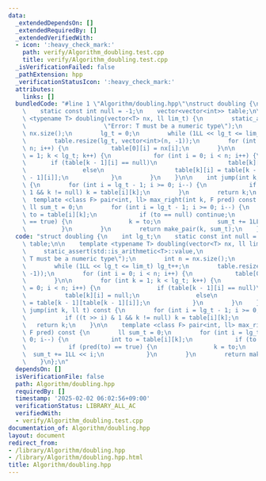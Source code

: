 ```yaml
---
data:
  _extendedDependsOn: []
  _extendedRequiredBy: []
  _extendedVerifiedWith:
  - icon: ':heavy_check_mark:'
    path: verify/Algorithm_doubling.test.cpp
    title: verify/Algorithm_doubling.test.cpp
  _isVerificationFailed: false
  _pathExtension: hpp
  _verificationStatusIcon: ':heavy_check_mark:'
  attributes:
    links: []
  bundledCode: "#line 1 \"Algorithm/doubling.hpp\"\nstruct doubling {\n    int lg_t;\n\
    \    static const int null = -1;\n    vector<vector<int>> table;\n\n    template\
    \ <typename T> doubling(vector<T> nx, ll lim_t) {\n        static_assert(std::is_arithmetic<T>::value,\n\
    \                      \"Error: T must be a numeric type\");\n        int n =\
    \ nx.size();\n        lg_t = 0;\n        while (1LL << lg_t <= lim_t) lg_t++;\n\
    \        table.resize(lg_t, vector<int>(n, -1));\n        for (int i = 0; i <\
    \ n; i++) {\n            table[0][i] = nx[i];\n        }\n\n        for (int k\
    \ = 1; k < lg_t; k++) {\n            for (int i = 0; i < n; i++) {\n         \
    \       if (table[k - 1][i] == null)\n                    table[k][i] = null;\n\
    \                else\n                    table[k][i] = table[k - 1][table[k\
    \ - 1][i]];\n            }\n        }\n    }\n\n    int jump(int k, ll t) const\
    \ {\n        for (int i = lg_t - 1; i >= 0; i--) {\n            if ((t >> i) &\
    \ 1 && k != null) k = table[i][k];\n        }\n        return k;\n    }\n\n  \
    \  template <class F> pair<int, ll> max_right(int k, F pred) const {\n       \
    \ ll sum_t = 0;\n        for (int i = lg_t - 1; i >= 0; i--) {\n            int\
    \ to = table[i][k];\n            if (to == null) continue;\n            if (pred(to)\
    \ == true) {\n                k = to;\n                sum_t += 1LL << i;\n  \
    \          }\n        }\n        return make_pair(k, sum_t);\n    }\n};\n"
  code: "struct doubling {\n    int lg_t;\n    static const int null = -1;\n    vector<vector<int>>\
    \ table;\n\n    template <typename T> doubling(vector<T> nx, ll lim_t) {\n   \
    \     static_assert(std::is_arithmetic<T>::value,\n                      \"Error:\
    \ T must be a numeric type\");\n        int n = nx.size();\n        lg_t = 0;\n\
    \        while (1LL << lg_t <= lim_t) lg_t++;\n        table.resize(lg_t, vector<int>(n,\
    \ -1));\n        for (int i = 0; i < n; i++) {\n            table[0][i] = nx[i];\n\
    \        }\n\n        for (int k = 1; k < lg_t; k++) {\n            for (int i\
    \ = 0; i < n; i++) {\n                if (table[k - 1][i] == null)\n         \
    \           table[k][i] = null;\n                else\n                    table[k][i]\
    \ = table[k - 1][table[k - 1][i]];\n            }\n        }\n    }\n\n    int\
    \ jump(int k, ll t) const {\n        for (int i = lg_t - 1; i >= 0; i--) {\n \
    \           if ((t >> i) & 1 && k != null) k = table[i][k];\n        }\n     \
    \   return k;\n    }\n\n    template <class F> pair<int, ll> max_right(int k,\
    \ F pred) const {\n        ll sum_t = 0;\n        for (int i = lg_t - 1; i >=\
    \ 0; i--) {\n            int to = table[i][k];\n            if (to == null) continue;\n\
    \            if (pred(to) == true) {\n                k = to;\n              \
    \  sum_t += 1LL << i;\n            }\n        }\n        return make_pair(k, sum_t);\n\
    \    }\n};\n"
  dependsOn: []
  isVerificationFile: false
  path: Algorithm/doubling.hpp
  requiredBy: []
  timestamp: '2025-02-02 06:02:56+09:00'
  verificationStatus: LIBRARY_ALL_AC
  verifiedWith:
  - verify/Algorithm_doubling.test.cpp
documentation_of: Algorithm/doubling.hpp
layout: document
redirect_from:
- /library/Algorithm/doubling.hpp
- /library/Algorithm/doubling.hpp.html
title: Algorithm/doubling.hpp
---
```

